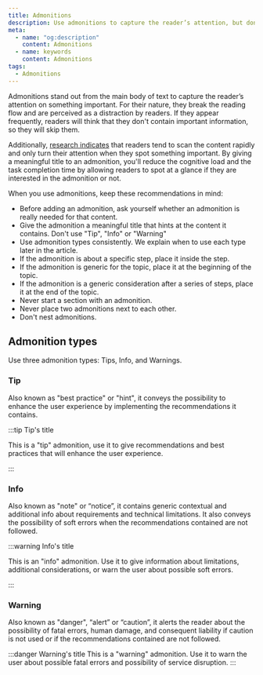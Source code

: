 ```yaml
---
title: Admonitions
description: Use admonitions to capture the reader’s attention, but don't overuse them.
meta:
  - name: "og:description"
    content: Admonitions
  - name: keywords
    content: Admonitions
tags:
  - Admonitions
---
```


Admonitions stand out from the main body of text to capture the reader’s attention on something important.
For their nature, they break the reading flow and are perceived as a distraction by readers.
If they appear frequently, readers will think that they don't contain important information, so they will skip them.

Additionally, [research indicates](https://www.nngroup.com/articles/how-users-read-on-the-web/ "How users read on the Web by Nielsen Norman Group") that readers tend to scan the content rapidly
and only turn their attention when they spot something important.
By giving a meaningful title to an admonition, you'll reduce the cognitive load and the task completion time
by allowing readers to spot at a glance if they are interested in the admonition or not.

When you use admonitions, keep these recommendations in mind:

<!-- vale off -->

- Before adding an admonition, ask yourself whether an admonition is really needed for that content.
- Give the admonition a meaningful title that hints at the content it contains. Don't use "Tip", "Info" or "Warning"
- Use admonition types consistently. We explain when to use each type later in the article.
- If the admonition is about a specific step, place it inside the step.
- If the admonition is generic for the topic, place it at the beginning of the topic.
- If the admonition is a generic consideration after a series of steps, place it at the end of the topic.
- Never start a section with an admonition.
- Never place two admonitions next to each other.
- Don't nest admonitions.

<!-- vale on -->

## Admonition types

Use three admonition types: Tips, Info, and Warnings.

### Tip

Also known as "best practice" or "hint", it conveys the possibility to enhance the user experience by implementing the recommendations it contains.

:::tip Tip's title

This is a "tip" admonition, use it to give recommendations and best practices that will enhance the user experience.

:::

### Info

Also known as "note" or “notice”, it contains generic contextual and additional info about requirements and technical limitations.
It also conveys the possibility of soft errors when the recommendations contained are not followed.

:::warning Info's title

This is an "info" admonition. Use it to give information about limitations, additional considerations, or warn the user about possible soft errors.

:::

### Warning

Also known as "danger", “alert” or “caution”, it alerts the reader about the possibility of fatal errors,
human damage, and consequent liability if caution is not used or if the recommendations contained are not followed.

:::danger Warning's title
This is a "warning" admonition. Use it to warn the user about possible fatal errors and possibility of service disruption.
:::
